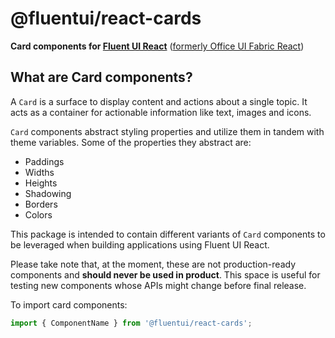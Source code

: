 # @fluentui/react-cards

**Card components for [Fluent UI React](https://developer.microsoft.com/en-us/fluentui)**
([formerly Office UI Fabric React](https://developer.microsoft.com/en-us/office/blogs/ui-fabric-is-evolving-into-fluent-ui/))

## What are Card components?

A `Card` is a surface to display content and actions about a single topic. It acts as a container for actionable information like text, images and icons.

`Card` components abstract styling properties and utilize them in tandem with theme variables. Some of the properties they abstract are:

- Paddings
- Widths
- Heights
- Shadowing
- Borders
- Colors

This package is intended to contain different variants of `Card` components to be leveraged when building applications using Fluent UI React.

Please take note that, at the moment, these are not production-ready components and **should never be used in product**. This space is useful for testing new components whose APIs might change before final release.

To import card components:

```js
import { ComponentName } from '@fluentui/react-cards';
```
